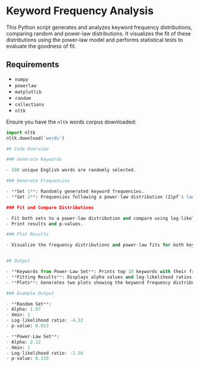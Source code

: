 # Keyword Frequency Analysis

This Python script generates and analyzes keyword frequency distributions, comparing random and power-law distributions. It visualizes the fit of these distributions using the power-law model and performs statistical tests to evaluate the goodness of fit.

## Requirements

- `numpy`
- `powerlaw`
- `matplotlib`
- `random`
- `collections`
- `nltk`

Ensure you have the `nltk` words corpus downloaded:

```python
import nltk
nltk.download('words')

## Code Overview

### Generate Keywords

- 100 unique English words are randomly selected.

### Generate Frequencies

- **Set 1**: Randomly generated keyword frequencies.
- **Set 2**: Frequencies following a power-law distribution (Zipf's law).

### Fit and Compare Distributions

- Fit both sets to a power-law distribution and compare using log-likelihood ratio.
- Print results and p-values.

### Plot Results

- Visualize the frequency distributions and power-law fits for both keyword sets.


## Output

- **Keywords from Power-Law Set**: Prints top 10 keywords with their frequencies.
- **Fitting Results**: Displays alpha values and log-likelihood ratios for both random and power-law sets.
- **Plots**: Generates two plots showing the keyword frequency distributions and the power-law fit.

### Example Output

- **Random Set**:
- Alpha: 1.87
- Xmin: 1
- Log-likelihood ratio: -4.32
- p-value: 0.023

- **Power-Law Set**:
- Alpha: 2.12
- Xmin: 1
- Log-likelihood ratio: -1.56
- p-value: 0.110